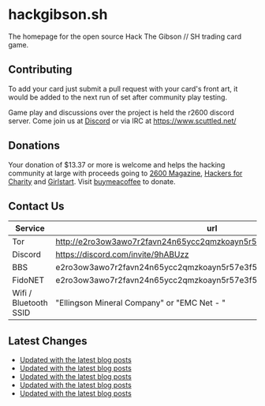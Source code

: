 # hackgibson.sh
The homepage for the open source Hack The Gibson // SH trading card game.


## Contributing

To add your card just submit a pull request with your card's front art, it would be added to the next run of set after community play testing.

Game play and discussions over the project is held the r2600 discord server. Come join us at [Discord](https://discord.com/invite/9hABUzz) or via IRC at https://www.scuttled.net/


## Donations

Your donation of $13.37 or more is welcome and helps the hacking community at large with proceeds going to [2600 Magazine](https://2600.com/), [Hackers for Charity](https://hackersforcharity.org) and [Girlstart](https://girlstart.org).  Visit [buymeacoffee](https://www.buymeacoffee.com/hackgibson.sh) to donate.


## Contact Us

Service | url
-|-
Tor | http://e2ro3ow3awo7r2favn24n65ycc2qmzkoayn5r57e3f56nvjwdcgg32ad.onion
Discord | https://discord.com/invite/9hABUzz
BBS | e2ro3ow3awo7r2favn24n65ycc2qmzkoayn5r57e3f56nvjwdcgg32ad.onion:23
FidoNET | e2ro3ow3awo7r2favn24n65ycc2qmzkoayn5r57e3f56nvjwdcgg32ad.onion:24554
Wifi / Bluetooth SSID | "Ellingson Mineral Company" or "EMC Net - <fidonet address>"

## Latest Changes
<!-- BLOG-POST-LIST:START -->
- [Updated with the latest blog posts](https://github.com/DFW2600/hackgibson.sh/commit/a66eaf8d02cfa3bc9e89bd933904742632aa10e6)
- [Updated with the latest blog posts](https://github.com/DFW2600/hackgibson.sh/commit/30a700115938dca080eeb50fc534490a4126c8a0)
- [Updated with the latest blog posts](https://github.com/DFW2600/hackgibson.sh/commit/43e1c86be2d0f4f5c06d64d18640f18fd6ad2200)
- [Updated with the latest blog posts](https://github.com/DFW2600/hackgibson.sh/commit/8f21f71d12ca0c7f8589157514361a590da0b6fd)
- [Updated with the latest blog posts](https://github.com/DFW2600/hackgibson.sh/commit/554db7de8c57507fffba32baef9d028a49732a10)
<!-- BLOG-POST-LIST:END -->
